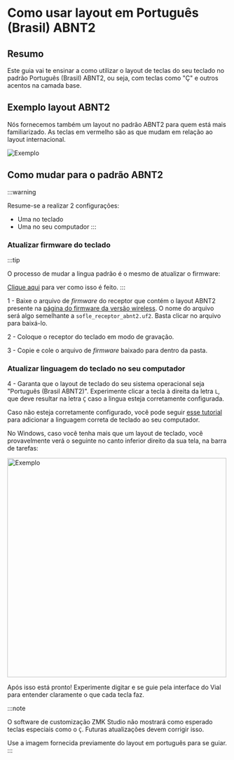 # Como usar layout em Português (Brasil) ABNT2

## Resumo

Este guia vai te ensinar a como utilizar o layout de teclas do seu teclado no padrão Português (Brasil) ABNT2, ou seja, com teclas como "Ç" e outros acentos na camada base.

## Exemplo layout ABNT2

Nós fornecemos também um layout no padrão ABNT2 para quem está mais familiarizado. As teclas em vermelho são as que mudam em relação ao layout internacional.

<img src="/Tergo-Sofle-Documentation/img/base_abnt.svg" alt="Exemplo"  />

## Como mudar para o padrão ABNT2

:::warning

Resume-se a realizar 2 configurações:
- Uma no teclado
- Uma no seu computador
:::

### Atualizar firmware do teclado

:::tip

O processo de mudar a lingua padrão é o mesmo de atualizar o firmware:

[Clique aqui](./COMO_ATUALIZAR_FIRMWARE.md) para ver como isso é feito.
:::

1 - Baixe o arquivo de _firmware_ do receptor que contém o layout ABNT2 presente na [página do firmware da versão wireless](https://github.com/TergoTeclados/zmk-config-tergo-sofle/releases/). O nome do arquivo será algo semelhante a `sofle_receptor_abnt2.uf2`. Basta clicar no arquivo para baixá-lo.

2 - Coloque o receptor do teclado em modo de gravação.

3 - Copie e cole o arquivo de _firmware_ baixado para dentro da pasta.

### Atualizar linguagem do teclado no seu computador

4 - Garanta que o layout de teclado do seu sistema operacional seja "Português (Brasil ABNT2)". Experimente clicar a tecla à direita da letra `L`, que deve resultar na letra `Ç` caso a lingua esteja corretamente configurada.

Caso não esteja corretamente configurado, você pode seguir [esse tutorial](https://tecnoblog.net/responde/como-configurar-o-teclado-de-um-notebook-windows-abnt-e-abnt2/) para adicionar a linguagem correta de teclado ao seu computador.

No Windows, caso você tenha mais que um layout de teclado, você provavelmente verá o seguinte no canto inferior direito da sua tela, na barra de tarefas:

<img src="/Tergo-Sofle-Documentation/img/teclados_no_windows.png" alt="Exemplo" width="500" />

Após isso está pronto! Experimente digitar e se guie pela interface do Vial para entender claramente o que cada tecla faz.

:::note

O software de customização ZMK Studio não mostrará como esperado teclas especiais como o `Ç`. Futuras atualizações devem corrigir isso.

Use a imagem fornecida previamente do layout em português para se guiar.
:::
